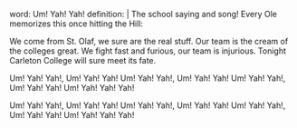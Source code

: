 word: Um! Yah! Yah!
definition: |
  The school saying and song! Every Ole memorizes this once hitting the Hill:

  We come from St. Olaf, we sure are the real stuff.
  Our team is the cream of the colleges great.
  We fight fast and furious, our team is injurious.
  Tonight Carleton College will sure meet its fate.

  Um! Yah! Yah!, Um! Yah! Yah!
  Um! Yah! Yah!, Um! Yah! Yah!
  Um! Yah! Yah!, Um! Yah! Yah!
  Um! Yah! Yah! Yah!

  Um! Yah! Yah!, Um! Yah! Yah!
  Um! Yah! Yah!, Um! Yah! Yah!
  Um! Yah! Yah!, Um! Yah! Yah!
  Um! Yah! Yah! Yah!
